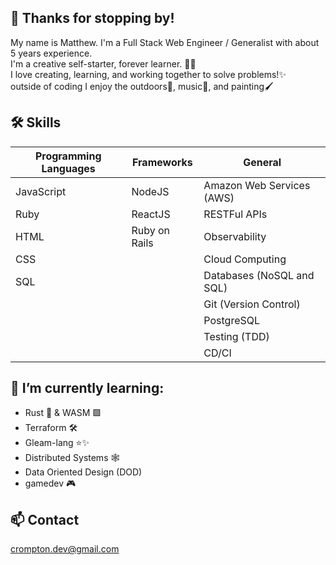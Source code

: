 ## 👋 Thanks for stopping by!
My name is Matthew. I'm a Full Stack Web Engineer / Generalist with about 5 years experience.<br>
I'm a creative self-starter, forever learner. 🧑‍🎓 <br>I love creating, learning, and working together to solve problems!✨
<br>outside of coding I enjoy the outdoors🌳, music🎹, and painting🖌️

## 🛠️ Skills
| Programming Languages | Frameworks    | General                   |
| --------------------- | ------------- | ------------------------- |
| JavaScript            | NodeJS        | Amazon Web Services (AWS) |
| Ruby                  | ReactJS       | RESTFul APIs              |
| HTML                  | Ruby on Rails | Observability             |
| CSS                   |               | Cloud Computing           |
| SQL                   |               | Databases (NoSQL and SQL) |
|                       |               | Git (Version Control)     |
|                       |               | PostgreSQL                |
|                       |               | Testing (TDD)             |
|                       |               | CD/CI                     |
  
## 🌱 I’m currently learning:
  - Rust 🦀 & WASM 🟪 
  - Terraform 🛠️
  - Gleam-lang ⭐✨
  - Distributed Systems 🕸️
  - Data Oriented Design (DOD)
  - gamedev 🎮
## 📫 Contact
<a href="crompton.dev@gmail.com">crompton.dev@gmail.com</a>
